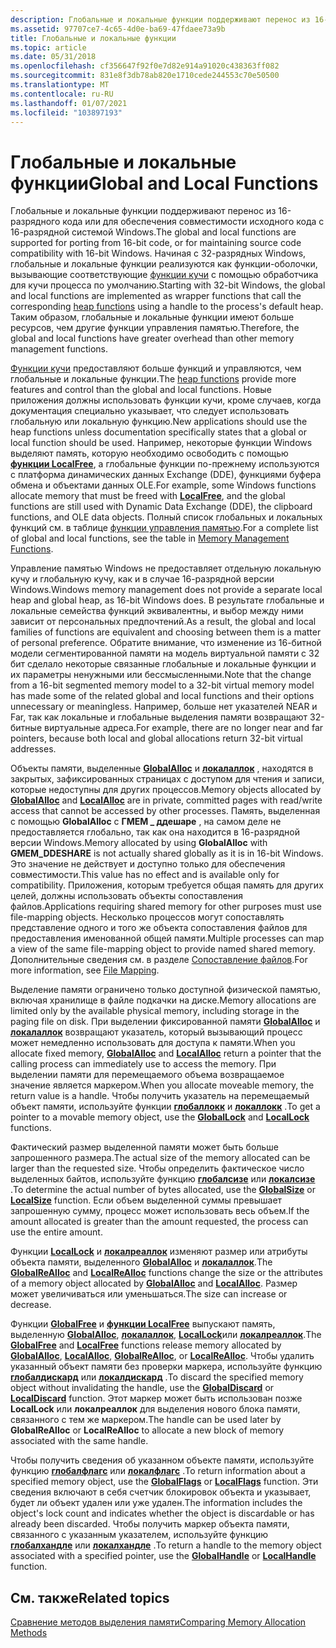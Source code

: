 ```yaml
---
description: Глобальные и локальные функции поддерживают перенос из 16-разрядного кода или для обеспечения совместимости исходного кода с 16-разрядной системой Windows.
ms.assetid: 97707ce7-4c65-4d0e-ba69-47fdaee73a9b
title: Глобальные и локальные функции
ms.topic: article
ms.date: 05/31/2018
ms.openlocfilehash: cf356647f92f0e7d82e914a91020c438363ff082
ms.sourcegitcommit: 831e8f3db78ab820e1710cede244553c70e50500
ms.translationtype: MT
ms.contentlocale: ru-RU
ms.lasthandoff: 01/07/2021
ms.locfileid: "103897193"
---
```

# <a name="global-and-local-functions"></a><span data-ttu-id="181ee-103">Глобальные и локальные функции</span><span class="sxs-lookup"><span data-stu-id="181ee-103">Global and Local Functions</span></span>

<span data-ttu-id="181ee-104">Глобальные и локальные функции поддерживают перенос из 16-разрядного кода или для обеспечения совместимости исходного кода с 16-разрядной системой Windows.</span><span class="sxs-lookup"><span data-stu-id="181ee-104">The global and local functions are supported for porting from 16-bit code, or for maintaining source code compatibility with 16-bit Windows.</span></span> <span data-ttu-id="181ee-105">Начиная с 32-разрядных Windows, глобальные и локальные функции реализуются как функции-оболочки, вызывающие соответствующие [функции кучи](heap-functions.md) с помощью обработчика для кучи процесса по умолчанию.</span><span class="sxs-lookup"><span data-stu-id="181ee-105">Starting with 32-bit Windows, the global and local functions are implemented as wrapper functions that call the corresponding [heap functions](heap-functions.md) using a handle to the process's default heap.</span></span> <span data-ttu-id="181ee-106">Таким образом, глобальные и локальные функции имеют больше ресурсов, чем другие функции управления памятью.</span><span class="sxs-lookup"><span data-stu-id="181ee-106">Therefore, the global and local functions have greater overhead than other memory management functions.</span></span>

<span data-ttu-id="181ee-107">[Функции кучи](heap-functions.md) предоставляют больше функций и управляются, чем глобальные и локальные функции.</span><span class="sxs-lookup"><span data-stu-id="181ee-107">The [heap functions](heap-functions.md) provide more features and control than the global and local functions.</span></span> <span data-ttu-id="181ee-108">Новые приложения должны использовать функции кучи, кроме случаев, когда документация специально указывает, что следует использовать глобальную или локальную функцию.</span><span class="sxs-lookup"><span data-stu-id="181ee-108">New applications should use the heap functions unless documentation specifically states that a global or local function should be used.</span></span> <span data-ttu-id="181ee-109">Например, некоторые функции Windows выделяют память, которую необходимо освободить с помощью [**функции LocalFree**](/windows/desktop/api/WinBase/nf-winbase-localfree), а глобальные функции по-прежнему используются с платформа динамических данных Exchange (DDE), функциями буфера обмена и объектами данных OLE.</span><span class="sxs-lookup"><span data-stu-id="181ee-109">For example, some Windows functions allocate memory that must be freed with [**LocalFree**](/windows/desktop/api/WinBase/nf-winbase-localfree), and the global functions are still used with Dynamic Data Exchange (DDE), the clipboard functions, and OLE data objects.</span></span> <span data-ttu-id="181ee-110">Полный список глобальных и локальных функций см. в таблице [функции управления памятью](memory-management-functions.md).</span><span class="sxs-lookup"><span data-stu-id="181ee-110">For a complete list of global and local functions, see the table in [Memory Management Functions](memory-management-functions.md).</span></span>

<span data-ttu-id="181ee-111">Управление памятью Windows не предоставляет отдельную локальную кучу и глобальную кучу, как и в случае 16-разрядной версии Windows.</span><span class="sxs-lookup"><span data-stu-id="181ee-111">Windows memory management does not provide a separate local heap and global heap, as 16-bit Windows does.</span></span> <span data-ttu-id="181ee-112">В результате глобальные и локальные семейства функций эквивалентны, и выбор между ними зависит от персональных предпочтений.</span><span class="sxs-lookup"><span data-stu-id="181ee-112">As a result, the global and local families of functions are equivalent and choosing between them is a matter of personal preference.</span></span> <span data-ttu-id="181ee-113">Обратите внимание, что изменение из 16-битной модели сегментированной памяти на модель виртуальной памяти с 32 бит сделало некоторые связанные глобальные и локальные функции и их параметры ненужными или бессмысленными.</span><span class="sxs-lookup"><span data-stu-id="181ee-113">Note that the change from a 16-bit segmented memory model to a 32-bit virtual memory model has made some of the related global and local functions and their options unnecessary or meaningless.</span></span> <span data-ttu-id="181ee-114">Например, больше нет указателей NEAR и Far, так как локальные и глобальные выделения памяти возвращают 32-битные виртуальные адреса.</span><span class="sxs-lookup"><span data-stu-id="181ee-114">For example, there are no longer near and far pointers, because both local and global allocations return 32-bit virtual addresses.</span></span>

<span data-ttu-id="181ee-115">Объекты памяти, выделенные [**GlobalAlloc**](/windows/desktop/api/WinBase/nf-winbase-globalalloc) и [**локалаллок**](/windows/desktop/api/WinBase/nf-winbase-localalloc) , находятся в закрытых, зафиксированных страницах с доступом для чтения и записи, которые недоступны для других процессов.</span><span class="sxs-lookup"><span data-stu-id="181ee-115">Memory objects allocated by [**GlobalAlloc**](/windows/desktop/api/WinBase/nf-winbase-globalalloc) and [**LocalAlloc**](/windows/desktop/api/WinBase/nf-winbase-localalloc) are in private, committed pages with read/write access that cannot be accessed by other processes.</span></span> <span data-ttu-id="181ee-116">Память, выделенная с помощью **GlobalAlloc** с **ГМЕМ \_ ддешаре** , на самом деле не предоставляется глобально, так как она находится в 16-разрядной версии Windows.</span><span class="sxs-lookup"><span data-stu-id="181ee-116">Memory allocated by using **GlobalAlloc** with **GMEM\_DDESHARE** is not actually shared globally as it is in 16-bit Windows.</span></span> <span data-ttu-id="181ee-117">Это значение не действует и доступно только для обеспечения совместимости.</span><span class="sxs-lookup"><span data-stu-id="181ee-117">This value has no effect and is available only for compatibility.</span></span> <span data-ttu-id="181ee-118">Приложения, которым требуется общая память для других целей, должны использовать объекты сопоставления файлов.</span><span class="sxs-lookup"><span data-stu-id="181ee-118">Applications requiring shared memory for other purposes must use file-mapping objects.</span></span> <span data-ttu-id="181ee-119">Несколько процессов могут сопоставлять представление одного и того же объекта сопоставления файлов для предоставления именованной общей памяти.</span><span class="sxs-lookup"><span data-stu-id="181ee-119">Multiple processes can map a view of the same file-mapping object to provide named shared memory.</span></span> <span data-ttu-id="181ee-120">Дополнительные сведения см. в разделе [Сопоставление файлов](file-mapping.md).</span><span class="sxs-lookup"><span data-stu-id="181ee-120">For more information, see [File Mapping](file-mapping.md).</span></span>

<span data-ttu-id="181ee-121">Выделение памяти ограничено только доступной физической памятью, включая хранилище в файле подкачки на диске.</span><span class="sxs-lookup"><span data-stu-id="181ee-121">Memory allocations are limited only by the available physical memory, including storage in the paging file on disk.</span></span> <span data-ttu-id="181ee-122">При выделении фиксированной памяти [**GlobalAlloc**](/windows/desktop/api/WinBase/nf-winbase-globalalloc) и [**локалаллок**](/windows/desktop/api/WinBase/nf-winbase-localalloc) возвращают указатель, который вызывающий процесс может немедленно использовать для доступа к памяти.</span><span class="sxs-lookup"><span data-stu-id="181ee-122">When you allocate fixed memory, [**GlobalAlloc**](/windows/desktop/api/WinBase/nf-winbase-globalalloc) and [**LocalAlloc**](/windows/desktop/api/WinBase/nf-winbase-localalloc) return a pointer that the calling process can immediately use to access the memory.</span></span> <span data-ttu-id="181ee-123">При выделении памяти для перемещаемого объема возвращаемое значение является маркером.</span><span class="sxs-lookup"><span data-stu-id="181ee-123">When you allocate moveable memory, the return value is a handle.</span></span> <span data-ttu-id="181ee-124">Чтобы получить указатель на перемещаемый объект памяти, используйте функции [**глобаллокк**](/windows/desktop/api/WinBase/nf-winbase-globallock) и [**локаллокк**](/windows/desktop/api/WinBase/nf-winbase-locallock) .</span><span class="sxs-lookup"><span data-stu-id="181ee-124">To get a pointer to a movable memory object, use the [**GlobalLock**](/windows/desktop/api/WinBase/nf-winbase-globallock) and [**LocalLock**](/windows/desktop/api/WinBase/nf-winbase-locallock) functions.</span></span>

<span data-ttu-id="181ee-125">Фактический размер выделенной памяти может быть больше запрошенного размера.</span><span class="sxs-lookup"><span data-stu-id="181ee-125">The actual size of the memory allocated can be larger than the requested size.</span></span> <span data-ttu-id="181ee-126">Чтобы определить фактическое число выделенных байтов, используйте функцию [**глобалсизе**](/windows/desktop/api/WinBase/nf-winbase-globalsize) или [**локалсизе**](/windows/desktop/api/WinBase/nf-winbase-localsize) .</span><span class="sxs-lookup"><span data-stu-id="181ee-126">To determine the actual number of bytes allocated, use the [**GlobalSize**](/windows/desktop/api/WinBase/nf-winbase-globalsize) or [**LocalSize**](/windows/desktop/api/WinBase/nf-winbase-localsize) function.</span></span> <span data-ttu-id="181ee-127">Если объем выделенной суммы превышает запрошенную сумму, процесс может использовать весь объем.</span><span class="sxs-lookup"><span data-stu-id="181ee-127">If the amount allocated is greater than the amount requested, the process can use the entire amount.</span></span>

<span data-ttu-id="181ee-128">Функции [**LocalLock**](/windows/desktop/api/WinBase/nf-winbase-globalrealloc) и [**локалреаллок**](/windows/desktop/api/WinBase/nf-winbase-localrealloc) изменяют размер или атрибуты объекта памяти, выделенного [**GlobalAlloc**](/windows/desktop/api/WinBase/nf-winbase-globalalloc) и [**локалаллок**](/windows/desktop/api/WinBase/nf-winbase-localalloc).</span><span class="sxs-lookup"><span data-stu-id="181ee-128">The [**GlobalReAlloc**](/windows/desktop/api/WinBase/nf-winbase-globalrealloc) and [**LocalReAlloc**](/windows/desktop/api/WinBase/nf-winbase-localrealloc) functions change the size or the attributes of a memory object allocated by [**GlobalAlloc**](/windows/desktop/api/WinBase/nf-winbase-globalalloc) and [**LocalAlloc**](/windows/desktop/api/WinBase/nf-winbase-localalloc).</span></span> <span data-ttu-id="181ee-129">Размер может увеличиваться или уменьшаться.</span><span class="sxs-lookup"><span data-stu-id="181ee-129">The size can increase or decrease.</span></span>

<span data-ttu-id="181ee-130">Функции [**GlobalFree**](/windows/desktop/api/WinBase/nf-winbase-globalfree) и [**функции LocalFree**](/windows/desktop/api/WinBase/nf-winbase-localfree) выпускают память, выделенную [**GlobalAlloc**](/windows/desktop/api/WinBase/nf-winbase-globalalloc), [**локалаллок**](/windows/desktop/api/WinBase/nf-winbase-localalloc), [**LocalLock**](/windows/desktop/api/WinBase/nf-winbase-globalrealloc)или [**локалреаллок**](/windows/desktop/api/WinBase/nf-winbase-localrealloc).</span><span class="sxs-lookup"><span data-stu-id="181ee-130">The [**GlobalFree**](/windows/desktop/api/WinBase/nf-winbase-globalfree) and [**LocalFree**](/windows/desktop/api/WinBase/nf-winbase-localfree) functions release memory allocated by [**GlobalAlloc**](/windows/desktop/api/WinBase/nf-winbase-globalalloc), [**LocalAlloc**](/windows/desktop/api/WinBase/nf-winbase-localalloc), [**GlobalReAlloc**](/windows/desktop/api/WinBase/nf-winbase-globalrealloc), or [**LocalReAlloc**](/windows/desktop/api/WinBase/nf-winbase-localrealloc).</span></span> <span data-ttu-id="181ee-131">Чтобы удалить указанный объект памяти без проверки маркера, используйте функцию [**глобалдискард**](/windows/desktop/api/WinBase/nf-winbase-globaldiscard) или [**локалдискард**](/windows/win32/api/minwinbase/nf-minwinbase-localdiscard) .</span><span class="sxs-lookup"><span data-stu-id="181ee-131">To discard the specified memory object without invalidating the handle, use the [**GlobalDiscard**](/windows/desktop/api/WinBase/nf-winbase-globaldiscard) or [**LocalDiscard**](/windows/win32/api/minwinbase/nf-minwinbase-localdiscard) function.</span></span> <span data-ttu-id="181ee-132">Этот маркер может быть использован позже **LocalLock** или **локалреаллок** для выделения нового блока памяти, связанного с тем же маркером.</span><span class="sxs-lookup"><span data-stu-id="181ee-132">The handle can be used later by **GlobalReAlloc** or **LocalReAlloc** to allocate a new block of memory associated with the same handle.</span></span>

<span data-ttu-id="181ee-133">Чтобы получить сведения об указанном объекте памяти, используйте функцию [**глобалфлагс**](/windows/desktop/api/WinBase/nf-winbase-globalflags) или [**локалфлагс**](/windows/desktop/api/WinBase/nf-winbase-localflags) .</span><span class="sxs-lookup"><span data-stu-id="181ee-133">To return information about a specified memory object, use the [**GlobalFlags**](/windows/desktop/api/WinBase/nf-winbase-globalflags) or [**LocalFlags**](/windows/desktop/api/WinBase/nf-winbase-localflags) function.</span></span> <span data-ttu-id="181ee-134">Эти сведения включают в себя счетчик блокировок объекта и указывает, будет ли объект удален или уже удален.</span><span class="sxs-lookup"><span data-stu-id="181ee-134">The information includes the object's lock count and indicates whether the object is discardable or has already been discarded.</span></span> <span data-ttu-id="181ee-135">Чтобы получить маркер объекта памяти, связанного с указанным указателем, используйте функцию [**глобалхандле**](/windows/desktop/api/WinBase/nf-winbase-globalhandle) или [**локалхандле**](/windows/desktop/api/WinBase/nf-winbase-localhandle) .</span><span class="sxs-lookup"><span data-stu-id="181ee-135">To return a handle to the memory object associated with a specified pointer, use the [**GlobalHandle**](/windows/desktop/api/WinBase/nf-winbase-globalhandle) or [**LocalHandle**](/windows/desktop/api/WinBase/nf-winbase-localhandle) function.</span></span>

## <a name="related-topics"></a><span data-ttu-id="181ee-136">См. также</span><span class="sxs-lookup"><span data-stu-id="181ee-136">Related topics</span></span>

<dl> <dt>

[<span data-ttu-id="181ee-137">Сравнение методов выделения памяти</span><span class="sxs-lookup"><span data-stu-id="181ee-137">Comparing Memory Allocation Methods</span></span>](comparing-memory-allocation-methods.md)
</dt> </dl>

 

 
